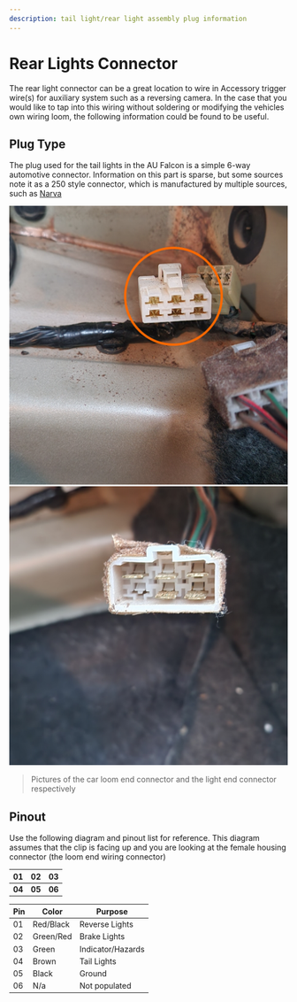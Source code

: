 ```yaml
---
description: tail light/rear light assembly plug information
---
```


# Rear Lights Connector

The rear light connector can be a great location to wire in Accessory trigger wire(s) for auxiliary system such as a reversing camera. In the case that you would like to tap into this wiring without soldering or modifying the vehicles own wiring loom, the following information could be found to be useful.

## Plug Type

The plug used for the tail lights in the AU Falcon is a simple 6-way automotive connector. Information on this part is sparse, but some sources note it as a 250 style connector, which is manufactured by multiple sources, such as [Narva](../../Credits.md#sources)

![Rear connector car loom end plug](./rear-plug-car-side.jpg)
![Rear connector light end plug](./rear-plug-light-side.jpg)

> Pictures of the car loom end connector and the light end connector respectively

## Pinout

Use the following diagram and pinout list for reference. This diagram assumes that the clip is facing up and you are looking at the female housing connector (the loom end wiring connector)

| 01 | 02 | 03 |
| --- | --- | --- |
| **04** | **05** | **06** |

| Pin | Color | Purpose |
| --- | --- | --- |
| 01 | Red/Black | Reverse Lights |
| 02 | Green/Red | Brake Lights |
| 03 | Green | Indicator/Hazards |
| 04 | Brown | Tail Lights |
| 05 | Black | Ground |
| 06 | N/a | Not populated |